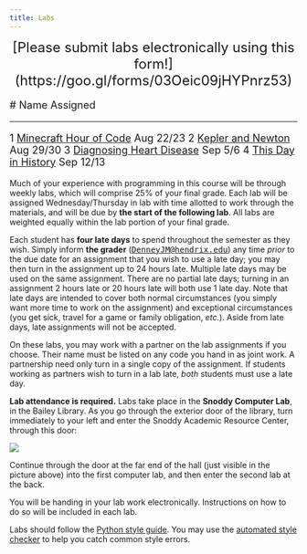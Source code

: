 ```yaml
---
title: Labs
---
```


<div style="text-align:center">
<font size="+2">
 [Please submit labs electronically using this form!](https://goo.gl/forms/03Oeic09jHYPnrz53)
</font>
</div>

<font size="+1">

\#    Name                                                                          Assigned
----- --------------------------------------------------                            ----------
1     [Minecraft Hour of Code](labs/lab1.html)                                      Aug 22/23
2     [Kepler and Newton](labs/kepler-newton.html)                                  Aug 29/30
3     [Diagnosing Heart Disease](labs/heart-disease.html)                           Sep 5/6
4     [This Day in History](labs/dow.html)                                          Sep 12/13

</font>

  <!-- 5     [Guess My Number](labs/guess.html)                                            Feb 14/15 -->
  <!-- 6     [Mutation is the Word](labs/doublets.html)                                    Feb 21/22 -->
  <!-- 7     [Caesar's Secrets](labs/caesar.html)                                          Feb 28/Mar 1 -->
  <!-- P2    [Project 2](http://mgoadric.github.io/csci150/projects/project2.html) start   Mar 7/8 -->
  <!-- 8     [Fractal Recursion](labs/fractal.html)                                        Mar 14/15 -->
  <!-- 9     [Sentiment Analysis](labs/sentiment.html)                                     Mar 28/29 -->
  <!-- 10    [Die Hard III](labs/waterjug.html)                                            Apr 4/5 -->
  <!-- 11    [Graphics and Animation](labs/processing.html)                                Apr 11/12 -->
  <!-- 12    [On Stuckness and debugging](labs/debugging.html)                             Apr 18/19 -->
  <!-- 13    Final project workshop (optional)                                             Apr 25/26 -->

Much of your experience with programming in this course will be
through weekly labs, which will comprise 25% of your final grade. Each
lab will be assigned Wednesday/Thursday in lab with time allotted to
work through the materials, and will be due by **the start of the
following lab**. All labs are weighted equally within the lab portion
of your final grade.

Each student has **four late days** to spend throughout the semester
as they wish.  Simply inform **the grader**
(<tt>DenneyJM@hendrix.edu</tt>) any time *prior* to the due date for
an assignment that you wish to use a late day; you may then turn in
the assignment up to 24 hours late.  Multiple late days may be used on
the same assignment.  There are no partial late days; turning in an
assignment 2 hours late or 20 hours late will both use 1 late day.
Note that late days are intended to cover both normal circumstances
(you simply want more time to work on the assignment) and exceptional
circumstances (you get sick, travel for a game or family obligation,
*etc.*).  Aside from late days, late assignments will not be accepted.

On these labs, you may work with a partner on the lab assignments if
you choose. Their name must be listed on any code you hand in as joint
work.  A partnership need only turn in a single copy of the
assignment.  If students working as partners wish to turn in a lab
late, *both* students must use a late day.

**Lab attendance is required.** Labs take place in the **Snoddy Computer
Lab**, in the Bailey Library. As you go through the exterior door of the
library, turn immediately to your left and enter the Snoddy Academic
Resource Center, through this door:

![](https://www.hendrix.edu/uploadedImages/Bailey_Library/Snoddy.jpg)

Continue through the door at the far end of the hall (just visible in
the picture above) into the first computer lab, and then enter the
second lab at the back.

You will be handing in your lab work electronically. Instructions on
how to do so will be included in each lab.

Labs should follow
the
[Python style guide](http://mgoadric.github.io/csci150/python_style_guide.html).
You may use
the
[automated style checker](http://mgoadric.github.io/csci150/python_style_guide.html) to
help you catch common style errors.
